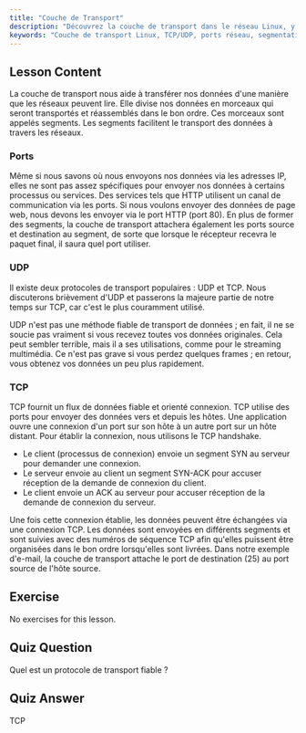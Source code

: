 ```yaml
---
title: "Couche de Transport"
description: "Découvrez la couche de transport dans le réseau Linux, y compris les protocoles TCP/UDP, les ports et la segmentation des données. Comprenez comment les données sont transférées de manière fiable."
keywords: "Couche de transport Linux, TCP/UDP, ports réseau, segmentation des données, réseau Linux, tutoriel débutant, protocoles réseau"
---
```


## Lesson Content

La couche de transport nous aide à transférer nos données d'une manière que les réseaux peuvent lire. Elle divise nos données en morceaux qui seront transportés et réassemblés dans le bon ordre. Ces morceaux sont appelés segments. Les segments facilitent le transport des données à travers les réseaux.

### Ports

Même si nous savons où nous envoyons nos données via les adresses IP, elles ne sont pas assez spécifiques pour envoyer nos données à certains processus ou services. Des services tels que HTTP utilisent un canal de communication via les ports. Si nous voulons envoyer des données de page web, nous devons les envoyer via le port HTTP (port 80). En plus de former des segments, la couche de transport attachera également les ports source et destination au segment, de sorte que lorsque le récepteur recevra le paquet final, il saura quel port utiliser.

### UDP

Il existe deux protocoles de transport populaires : UDP et TCP. Nous discuterons brièvement d'UDP et passerons la majeure partie de notre temps sur TCP, car c'est le plus couramment utilisé.

UDP n'est pas une méthode fiable de transport de données ; en fait, il ne se soucie pas vraiment si vous recevez toutes vos données originales. Cela peut sembler terrible, mais il a ses utilisations, comme pour le streaming multimédia. Ce n'est pas grave si vous perdez quelques frames ; en retour, vous obtenez vos données un peu plus rapidement.

### TCP

TCP fournit un flux de données fiable et orienté connexion. TCP utilise des ports pour envoyer des données vers et depuis les hôtes. Une application ouvre une connexion d'un port sur son hôte à un autre port sur un hôte distant. Pour établir la connexion, nous utilisons le TCP handshake.

- Le client (processus de connexion) envoie un segment SYN au serveur pour demander une connexion.
- Le serveur envoie au client un segment SYN-ACK pour accuser réception de la demande de connexion du client.
- Le client envoie un ACK au serveur pour accuser réception de la demande de connexion du serveur.

Une fois cette connexion établie, les données peuvent être échangées via une connexion TCP. Les données sont envoyées en différents segments et sont suivies avec des numéros de séquence TCP afin qu'elles puissent être organisées dans le bon ordre lorsqu'elles sont livrées. Dans notre exemple d'e-mail, la couche de transport attache le port de destination (25) au port source de l'hôte source.

## Exercise

No exercises for this lesson.

## Quiz Question

Quel est un protocole de transport fiable ?

## Quiz Answer

TCP
